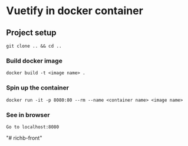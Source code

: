 # Vuetify in docker container

## Project setup
```
git clone .. && cd ..
```

### Build docker image
```
docker build -t <image name> .
```

### Spin up the container
```
docker run -it -p 8080:80 --rm --name <container name> <image name>
```

### See in browser
```
Go to localhost:8080
```
"# richb-front" 
